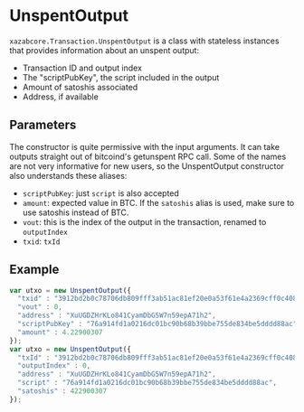 # UnspentOutput
`xazabcore.Transaction.UnspentOutput` is a class with stateless instances that provides information about an unspent output:
- Transaction ID and output index
- The "scriptPubKey", the script included in the output
- Amount of satoshis associated
- Address, if available

## Parameters
The constructor is quite permissive with the input arguments. It can take outputs straight out of bitcoind's getunspent RPC call. Some of the names are not very informative for new users, so the UnspentOutput constructor also understands these aliases:
- `scriptPubKey`: just `script` is also accepted
- `amount`: expected value in BTC. If the `satoshis` alias is used, make sure to use satoshis instead of BTC.
- `vout`: this is the index of the output in the transaction, renamed to `outputIndex`
- `txid`: `txId`

## Example

```javascript
var utxo = new UnspentOutput({
  "txid" : "3912bd2b0c78706db809fff3ab51ac81ef20e0a53f61e4a2369cff0c4084c55c",
  "vout" : 0,
  "address" : "XuUGDZHrKLo841CyamDbG5W7n59epA71h2",
  "scriptPubKey" : "76a914fd1a0216dc01bc90b68b39bbe755de834be5dddd88ac",
  "amount" : 4.22900307
});
var utxo = new UnspentOutput({
  "txId" : "3912bd2b0c78706db809fff3ab51ac81ef20e0a53f61e4a2369cff0c4084c55c",
  "outputIndex" : 0,
  "address" : "XuUGDZHrKLo841CyamDbG5W7n59epA71h2",
  "script" : "76a914fd1a0216dc01bc90b68b39bbe755de834be5dddd88ac",
  "satoshis" : 422900307
});
```

